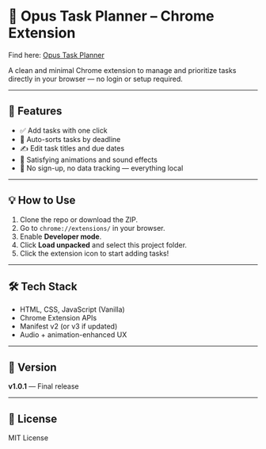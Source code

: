 # 📝 Opus Task Planner – Chrome Extension

Find here: [Opus Task Planner](https://chromewebstore.google.com/detail/opus-task-planner/fmonabognfjjojkbjlkklbnkjdeldaod?hl=en)

A clean and minimal Chrome extension to manage and prioritize tasks directly in your browser — no login or setup required.

---

## 🚀 Features

- ✅ Add tasks with one click
- 📆 Auto-sorts tasks by deadline
- ✍️ Edit task titles and due dates
- 🔔 Satisfying animations and sound effects
- 🧠 No sign-up, no data tracking — everything local

---

## 💡 How to Use

1. Clone the repo or download the ZIP.
2. Go to `chrome://extensions/` in your browser.
3. Enable **Developer mode**.
4. Click **Load unpacked** and select this project folder.
5. Click the extension icon to start adding tasks!

---

## 🛠 Tech Stack

- HTML, CSS, JavaScript (Vanilla)
- Chrome Extension APIs
- Manifest v2 (or v3 if updated)
- Audio + animation-enhanced UX

---

## 📄 Version

**v1.0.1** — Final release

---

## 📜 License

MIT License
